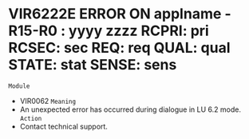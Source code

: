 # VIR6222E ERROR ON applname - R15-R0 : yyyy zzzz RCPRI: pri RCSEC: sec REQ: req QUAL: qual STATE: stat SENSE: sens
`Module`
- VIR0062
`Meaning`
- An unexpected error has occurred during dialogue in LU 6.2 mode.
`Action`
- Contact technical support.
